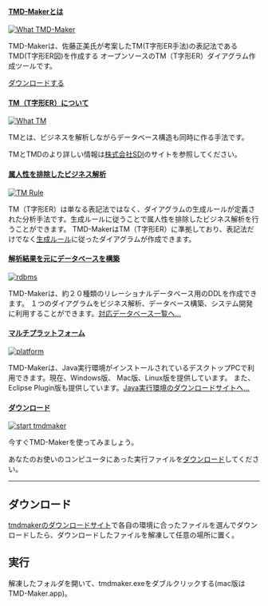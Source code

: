 #### [TMD-Makerとは][index]

[![What TMD-Maker](img/intro.png)][index]

TMD-Makerは、佐藤正美氏が考案したTM(T字形ER手法)の表記法であるTMD(T字形ER図)を作成する
オープンソースのTM（T字形ER）ダイアグラム作成ツールです。

[ダウンロードする][download]

#### [TM（T字形ER）について][index]

[![What TM](img/tm.png)][index]

TMとは、ビジネスを解析しながらデータベース構造も同時に作る手法です。

TMとTMDのより詳しい情報は[株式会社SDI][sdi]のサイトを参照してください。

#### [属人性を排除したビジネス解析][index]

[![TM Rule](img/tmrule.png)][index]

TM（T字形ER）は単なる表記法ではなく、ダイアグラムの生成ルールが定義された分析手法です。生成ルールに従うことで属人性を排除したビジネス解析を行うことができます。 TMD-MakerはTM（T字形ER）に準拠しており、表記法だけでなく[生成ルール][tmrule]に従ったダイアグラムが作成できます。

#### [解析結果を元にデータベースを構築][index]

[![rdbms](img/rdbms.png)][index]

TMD-Makerは、約２０種類のリレーショナルデータベース用のDDLを作成できます。
１つのダイアグラムをビジネス解析、データベース構築、システム開発に利用することができます。[対応データベース一覧へ...][support_rdbms]

#### [マルチプラットフォーム][index]

[![platform](img/platform.png)][index]

TMD-Makerは、Java実行環境がインストールされているデスクトップPCで利用できます。現在、Windows版、 Mac版、Linux版を提供しています。
また、Eclipse Plugin版も提供しています。[Java実行環境のダウンロードサイトへ...][jre]

#### [ダウンロード][index]

[![start tmdmaker](img/download.png)][index]

今すぐTMD-Makerを使ってみましょう。

あなたのお使いのコンピユータにあった実行ファイルを[ダウンロード][download]してください。

---

## ダウンロード

[tmdmakerのダウンロードサイト][download]で各自の環境に合ったファイルを選んでダウンロードしたら、ダウンロードしたファイルを解凍して任意の場所に置く。

## 実行

解凍したフォルダを開いて、tmdmaker.exeをダブルクリックする(mac版はTMD-Maker.app)。


[sdi]: http://www.sdi-net.co.jp
[index]: index.html
[tmrule]: doc/p2.html
[support_rdbms]: doc/database.html
[download]: https://osdn.net/projects/tmdmaker/releases/
[jre]: https://java.com/ja/download/

